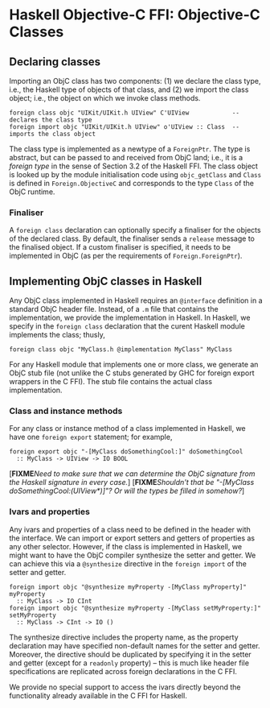 # Haskell Objective-C FFI: Objective-C Classes

## Declaring classes


Importing an ObjC class has two components: (1) we declare the class type, i.e., the Haskell type of objects of that class, and (2) we import the class object; i.e., the object on which we invoke class methods.

```wiki
foreign class objc "UIKit/UIKit.h UIView" C'UIView            -- declares the class type
foreign import objc "UIKit/UIKit.h UIView" o'UIView :: Class  -- imports the class object
```


The class type is implemented as a newtype of a `ForeignPtr`.  The type is abstract, but can be passed to and received from ObjC land; i.e., it is a *foreign type* in the sense of Section 3.2 of the Haskell FFI.  The class object is looked up by the module initialisation code using `objc_getClass` and `Class` is defined in `Foreign.ObjectiveC` and corresponds to the type `Class` of the ObjC runtime.

### Finaliser


A `foreign class` declaration can optionally specify a finaliser for the objects of the declared class.  By default, the finaliser sends a `release` message to the finalised object.  If a custom finaliser is specified, it needs to be implemented in ObjC (as per the requirements of `Foreign.ForeignPtr`).

## Implementing ObjC classes in Haskell


Any ObjC class implemented in Haskell requires an `@interface` definition in a standard ObjC header file.  Instead, of a `.m` file that contains the implementation, we provide the implementation in Haskell.  In Haskell, we specify in the `foreign class` declaration that the curent Haskell module implements the class; thusly,

```wiki
foreign class objc "MyClass.h @implementation MyClass" MyClass
```


For any Haskell module that implements one or more class, we generate an ObjC stub file (not unlike the C stubs generated by GHC for foreign export wrappers in the C FFI).  The stub file contains the actual class implementation.

### Class and instance methods


For any class or instance method of a class implemented in Haskell, we have one `foreign export` statement; for example,

```wiki
foreign export objc "-[MyClass doSomethingCool:]" doSomethingCool 
  :: MyClass -> UIView -> IO BOOL
```


\[**FIXME***Need to make sure that we can determine the ObjC signature from the Haskell signature in every case.*\]
\[**FIXME***Shouldn't that be "-\[MyClass doSomethingCool:(UIView\*)\]"?  Or will the types be filled in somehow?*\]

### Ivars and properties


Any ivars and properties of a class need to be defined in the header with the interface.  We can import or export setters and getters of properties as any other selector.  However, if the class is implemented in Haskell, we might want to have the ObjC compiler synthesize the setter and getter.  We can achieve this via a `@synthesize` directive in the `foreign import` of the setter and getter.

```wiki
foreign import objc "@synthesize myProperty -[MyClass myProperty]" myProperty 
  :: MyClass -> IO CInt
foreign import objc "@synthesize myProperty -[MyClass setMyProperty:]" setMyProperty 
  :: MyClass -> CInt -> IO ()
```


The synthesize directive includes the property name, as the property declaration may have specified non-default names for the setter and getter.  Moreover, the directive should be duplicated by specifying it in the setter and getter (except for a `readonly` property) – this is much like header file specifications are replicated across foreign declarations in the C FFI.


We provide no special support to access the ivars directly beyond the functionality already available in the C FFI for Haskell.
